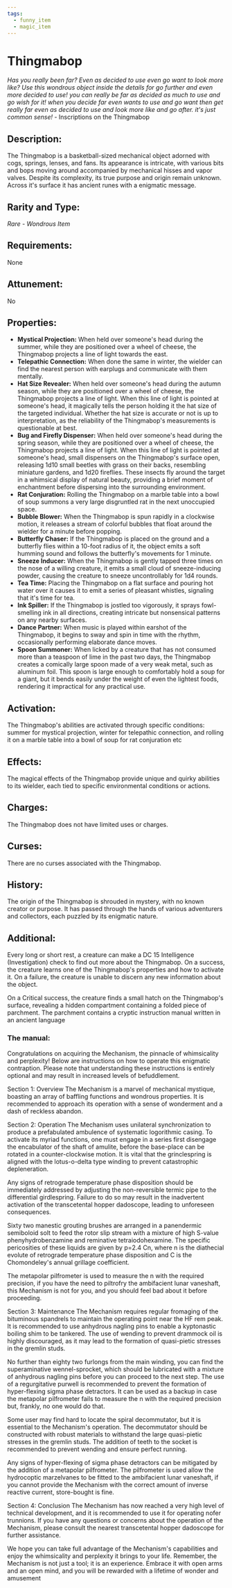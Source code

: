 ```yaml
---
tags:
  - funny_item
  - magic_item
---
```

# Thingmabop

*Has you really been far? Even as decided to use even go want to look more like? 
Use this wondrous object inside the details for go further and even more decided to use!
you can really be far as decided as much to use and go wish for it!
when you decide far even wants to use and go want then get really far even as decided to use and look more like and go after.
it's just common sense!* - Inscriptions on the Thingmabop

## Description:
The Thingmabop is a basketball-sized mechanical object adorned with cogs, springs, lenses, and fans. Its appearance is intricate, with various bits and bops moving around accompanied by mechanical hisses and vapor valves. Despite its complexity, its true purpose and origin remain unknown. Across it's surface it has ancient runes with a enigmatic message.

## Rarity and Type:
*Rare - Wondrous Item*

## Requirements:
None

## Attunement:
No

## Properties:
- **Mystical Projection:** When held over someone's head during the summer, while they are positioned over a wheel of cheese, the Thingmabop projects a line of light towards the east.
- **Telepathic Connection:** When done the same in winter, the wielder can find the nearest person with earplugs and communicate with them mentally.
- **Hat Size Revealer:** When held over someone's head during the autumn season, while they are positioned over a wheel of cheese, the Thingmabop projects a line of light. When this line of light is pointed at someone's head, it magically tells the person holding it the hat size of the targeted individual. Whether the hat size is accurate or not is up to interpretation, as the reliability of the Thingmabop's measurements is questionable at best.
- **Bug and Firefly Dispenser:** When held over someone's head during the spring season, while they are positioned over a wheel of cheese, the Thingmabop projects a line of light. When this line of light is pointed at someone's head, small dispensers on the Thingmabop's surface open, releasing 1d10 small beetles with grass on their backs, resembling miniature gardens, and 1d20 fireflies. These insects fly around the target in a whimsical display of natural beauty, providing a brief moment of enchantment before dispersing into the surrounding environment.
- **Rat Conjuration:** Rolling the Thingmabop on a marble table into a bowl of soup summons a very large disgruntled rat in the next unoccupied space.
- **Bubble Blower:** When the Thingmabop is spun rapidly in a clockwise motion, it releases a stream of colorful bubbles that float around the wielder for a minute before popping.
- **Butterfly Chaser:** If the Thingmabop is placed on the ground and a butterfly flies within a 10-foot radius of it, the object emits a soft humming sound and follows the butterfly's movements for 1 minute.
- **Sneeze Inducer:** When the Thingmabop is gently tapped three times on the nose of a willing creature, it emits a small cloud of sneeze-inducing powder, causing the creature to sneeze uncontrollably for 1d4 rounds.
- **Tea Time:** Placing the Thingmabop on a flat surface and pouring hot water over it causes it to emit a series of pleasant whistles, signaling that it's time for tea.
- **Ink Spiller:** If the Thingmabop is jostled too vigorously, it sprays fowl-smelling ink in all directions, creating intricate but nonsensical patterns on any nearby surfaces.
- **Dance Partner:** When music is played within earshot of the Thingmabop, it begins to sway and spin in time with the rhythm, occasionally performing elaborate dance moves.
- **Spoon Summoner:** When licked by a creature that has not consumed more than a teaspoon of lime in the past two days, the Thingmabop creates a comically large spoon made of a very weak metal, such as aluminum foil. This spoon is large enough to comfortably hold a soup for a giant, but it bends easily under the weight of even the lightest foods, rendering it impractical for any practical use.

## Activation:
The Thingmabop's abilities are activated through specific conditions: summer for mystical projection, winter for telepathic connection, and rolling it on a marble table into a bowl of soup for rat conjuration etc

## Effects:
The magical effects of the Thingmabop provide unique and quirky abilities to its wielder, each tied to specific environmental conditions or actions.

## Charges:
The Thingmabop does not have limited uses or charges.

## Curses:
There are no curses associated with the Thingmabop.

## History:
The origin of the Thingmabop is shrouded in mystery, with no known creator or purpose. It has passed through the hands of various adventurers and collectors, each puzzled by its enigmatic nature.

## Additional:
Every long or short rest, a creature can make a DC 15 Intelligence (Investigation) check to find out more about the Thingmabop. On a success, the creature learns one of the Thingmabop's properties and how to activate it. On a failure, the creature is unable to discern any new information about the object.

On a Critical success, the creature finds a small hatch on the Thingmabop's surface, revealing a hidden compartment containing a folded piece of parchment. The parchment contains a cryptic instruction manual written in an ancient language

### The manual:

Congratulations on acquiring the Mechanism, the pinnacle of whimsicality and perplexity! Below are instructions on how to operate this enigmatic contraption. Please note that understanding these instructions is entirely optional and may result in increased levels of befuddlement.

Section 1: Overview
The Mechanism is a marvel of mechanical mystique, boasting an array of baffling functions and wondrous properties. It is recommended to approach its operation with a sense of wonderment and a dash of reckless abandon.

Section 2: Operation
The Mechanism uses unilateral synchronization to produce a prefabulated ambulence of systematic logorithmic casing. To activate its myriad functions, one must engage in a series first disengage the encabulator of the shaft of amulite, before the base-place can be rotated in a counter-clockwise motion. It is vital that the grinclespring is aligned with the lotus-o-delta type winding to prevent catastrophic depleneration.

Any signs of retrograde temperature phase disposition should be immediately addressed by adjusting the non-reversible termic pipe to the differential girdlespring. Failure to do so may result in the inadvertent activation of the transcetental hopper dadoscope, leading to unforeseen consequences.

Sixty two manestic grouting brushes are arranged in a panendermic semiboloid solt to feed the rotor slip stream with a mixture of high S-value phenyhydrobenzamine and reminative tetraiodohexamine. The specific pericosities of these liquids are given by p=2.4 Cn, where n is the diathecial evolute of retrograde temperature phase disposition and C is the Chomondeley's annual grillage coefficient.

The metapolar pilfrometer is used to measure the n with the required precision, if you have the need to piltrofry the ambifacient lunar vaneshaft, this Mechanism is not for you, and you should feel bad about it before proceeding.

Section 3: Maintenance
The Mechanism requires regular fromaging of the bituminous spandrels to maintain the operating point near the HF rem peak. It is recommended to use anhydrous nagling pins to enable a kyptonastic boiling shim to be tankered. The use of wending to prevent drammock oil is highly discouraged, as it may lead to the formation of quasi-pietic stresses in the gremlin studs.

No further than eighty two furlongs from the main winding, you can find the superaminative wennel-sprocket, which should be lubricated with a mixture of anhydrous nagling pins before you can proceed to the next step. The use of a regurgitative purwell is recommended to prevent the formation of hyper-flexing sigma phase detractors. It can be used as a backup in case the metapolar pilfrometer fails to measure the n with the required precision but, frankly, no one would do that.

Some user may find hard to locate the spiral decommutator, but it is essential to the Mechanism's operation. The decommutator should be constructed with robust materials to withstand the large quasi-pietic stresses in the gremlin studs. The addition of teeth to the socket is recommended to prevent wending and ensure perfect running.

Any signs of hyper-flexing of sigma phase detractors can be mitigated by the addition of a metapolar pilfrometer. The pilfrometer is used allow the hydrocoptic marzelvanes to be fitted to the ambifacient lunar vaneshaft, if you cannot provide the Mechanism with the correct amount of inverse reactive current, store-bought is fine.

Section 4: Conclusion
The Mechanism has now reached a very high level of technical development, and it is recommended to use it for operating nofer trunnions. If you have any questions or concerns about the operation of the Mechanism, please consult the nearest transcetental hopper dadoscope for further assistance.

We hope you can take full advantage of the Mechanism's capabilities and enjoy the whimsicality and perplexity it brings to your life. Remember, the Mechanism is not just a tool; it is an experience. Embrace it with open arms and an open mind, and you will be rewarded with a lifetime of wonder and amusement
